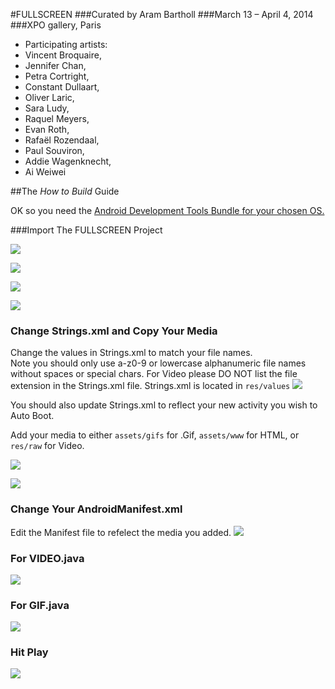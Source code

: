 #FULLSCREEN
###Curated by Aram Bartholl
###March 13 – April 4, 2014
###XPO gallery, Paris


* Participating artists:
* Vincent Broquaire,
* Jennifer Chan,
* Petra Cortright,
* Constant Dullaart,
* Oliver Laric,
* Sara Ludy,
* Raquel Meyers,
* Evan Roth,
* Rafaël Rozendaal,
* Paul Souviron,
* Addie Wagenknecht,
* Ai Weiwei


##The _How to Build_ Guide


OK so you need the [Android Development Tools Bundle for your chosen OS.](http://developer.android.com/sdk/index.html#download)



###Import The FULLSCREEN Project 

![][1]

![][2]

![][3]

![][4]


### Change Strings.xml and Copy Your Media
Change the values in Strings.xml to match your file names.  
Note you should only use a-z0-9 or lowercase alphanumeric file names without spaces or special chars.
For Video please DO NOT list the file extension in the Strings.xml file. 
Strings.xml is located in ```res/values```
![][5]

You should also update Strings.xml to reflect your new activity you wish to Auto Boot. 

Add your media to either ```assets/gifs``` for .Gif, ```assets/www``` for HTML,  or ```res/raw``` for Video. 

![][6]

![][7]



### Change Your AndroidManifest.xml
Edit the Manifest file to refelect the media you added.
![][8]

### For VIDEO.java
![][9]

### For GIF.java
![][3]


### Hit Play
![][9]
 

 
  [1]: https://raw.github.com/danthemellowman/FULLSCREEN/master/notes/Step-One-Import.png
  [2]: https://raw.github.com/danthemellowman/FULLSCREEN/master/notes/Step-One.a-import.png
  [3]: https://raw.github.com/danthemellowman/FULLSCREEN/master/notes/Step-One.b-import.png
  [4]: https://raw.github.com/danthemellowman/FULLSCREEN/master/notes/Step-One.c-import.png
  [5]: https://raw.github.com/danthemellowman/FULLSCREEN/master/notes/StepTwoChangeStrings.png
  [6]: https://raw.github.com/danthemellowman/FULLSCREEN/master/notes/ImportGifWWW.png
  [7]: https://raw.github.com/danthemellowman/FULLSCREEN/master/notes/ImportVideo.png
  [8]: https://raw.github.com/danthemellowman/FULLSCREEN/master/notes/Step-Two-ChangeSourceCode.png
  [9]: https://raw.github.com/danthemellowman/FULLSCREEN/master/notes/Step-Five-HIT-PLAY.png
